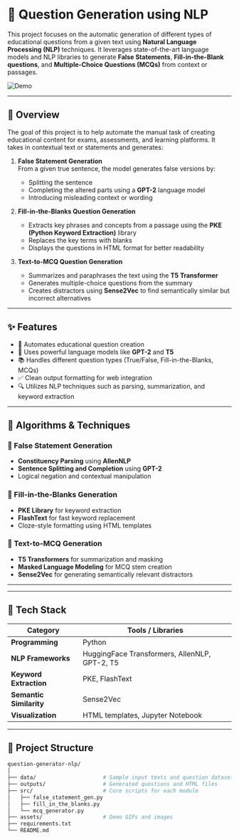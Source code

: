 # 🤖 Question Generation using NLP

This project focuses on the automatic generation of different types of educational questions from a given text using **Natural Language Processing (NLP)** techniques. It leverages state-of-the-art language models and NLP libraries to generate **False Statements**, **Fill-in-the-Blank questions**, and **Multiple-Choice Questions (MCQs)** from context or passages.

![Demo](assets/question-generation-demo.gif) <!-- Replace this with your actual GIF file -->

---

## 📌 Overview

The goal of this project is to help automate the manual task of creating educational content for exams, assessments, and learning platforms. It takes in contextual text or statements and generates:

1. **False Statement Generation**  
   From a given true sentence, the model generates false versions by:
   - Splitting the sentence
   - Completing the altered parts using a **GPT-2** language model
   - Introducing misleading context or wording

2. **Fill-in-the-Blanks Question Generation**  
   - Extracts key phrases and concepts from a passage using the **PKE (Python Keyword Extraction)** library
   - Replaces the key terms with blanks
   - Displays the questions in HTML format for better readability

3. **Text-to-MCQ Question Generation**  
   - Summarizes and paraphrases the text using the **T5 Transformer**
   - Generates multiple-choice questions from the summary
   - Creates distractors using **Sense2Vec** to find semantically similar but incorrect alternatives

---

## ✨ Features

- 🧠 Automates educational question creation
- 💬 Uses powerful language models like **GPT-2** and **T5**
- 📚 Handles different question types (True/False, Fill-in-the-Blanks, MCQs)
- ✅ Clean output formatting for web integration
- 🔍 Utilizes NLP techniques such as parsing, summarization, and keyword extraction

---

## 🧠 Algorithms & Techniques

### 🔸 False Statement Generation
- **Constituency Parsing** using **AllenNLP**
- **Sentence Splitting and Completion** using **GPT-2**
- Logical negation and contextual manipulation

### 🔸 Fill-in-the-Blanks Generation
- **PKE Library** for keyword extraction
- **FlashText** for fast keyword replacement
- Cloze-style formatting using HTML templates

### 🔸 Text-to-MCQ Generation
- **T5 Transformers** for summarization and masking
- **Masked Language Modeling** for MCQ stem creation
- **Sense2Vec** for generating semantically relevant distractors

---


---

## 🧰 Tech Stack

| Category            | Tools / Libraries                                |
|---------------------|---------------------------------------------------|
| **Programming**     | Python                                             |
| **NLP Frameworks**  | HuggingFace Transformers, AllenNLP, GPT-2, T5      |
| **Keyword Extraction** | PKE, FlashText                                 |
| **Semantic Similarity** | Sense2Vec                                     |
| **Visualization**   | HTML templates, Jupyter Notebook                  |

---

## 📂 Project Structure

```bash
question-generator-nlp/
│
├── data/                     # Sample input texts and question datasets
├── outputs/                  # Generated questions and HTML files
├── src/                      # Core scripts for each module
│   ├── false_statement_gen.py
│   ├── fill_in_the_blanks.py
│   └── mcq_generator.py
├── assets/                   # Demo GIFs and images
├── requirements.txt
└── README.md
